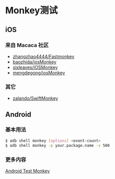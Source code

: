 # Monkey测试

## iOS

### 来自 Macaca 社区

- [zhangzhao4444/Fastmonkey](//github.com/zhangzhao4444/Fastmonkey)
- [baozhida/iosMonkey](//github.com/baozhida/iosMonkey)
- [sixleaves/iOSMonkey](//github.com/sixleaves/iOSMonkey)
- [mengdegong/iosMonkey](//github.com/mengdegong/iosMonkey)

### 其它

- [zalando/SwiftMonkey](//github.com/zalando/SwiftMonkey)

## Android

### 基本用法

```bash
$ adb shell monkey [options] <event-count>
$ adb shell monkey -p your.package.name -v 500
```

### 更多内容

[Android Test Monkey](https://developer.android.com/studio/test/monkey.html)
